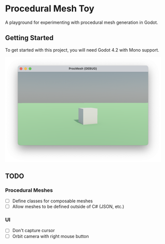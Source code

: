 # Procedural Mesh Toy

A playground for experimenting with procedural mesh generation in Godot.

## Getting Started

To get started with this project, you will need Godot 4.2 with Mono support.

![A cube on a green field](docs/screenshot.png)

## TODO
### Procedural Meshes
- [ ] Define classes for composable meshes
- [ ] Allow meshes to be defined outside of C# (JSON, etc.)

### UI
- [ ] Don't capture cursor
- [ ] Orbit camera with right mouse button
